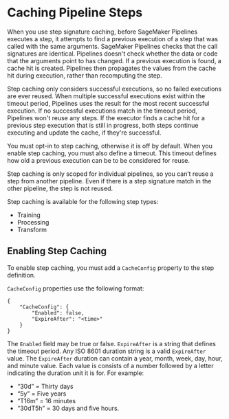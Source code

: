 # Caching Pipeline Steps<a name="pipelines-caching"></a>

When you use step signature caching, before SageMaker Pipelines executes a step, it attempts to find a previous execution of a step that was called with the same arguments\. SageMaker Pipelines checks that the call signatures are identical\. Pipelines doesn't check whether the data or code that the arguments point to has changed\. If a previous execution is found, a cache hit is created\. Pipelines then propagates the values from the cache hit during execution, rather than recomputing the step\.

Step caching only considers successful executions, so no failed executions are ever reused\. When multiple successful executions exist within the timeout period, Pipelines uses the result for the most recent successful execution\. If no successful executions match in the timeout period, Pipelines won't reuse any steps\. If the executor finds a cache hit for a previous step execution that is still in progress, both steps continue executing and update the cache, if they're successful\.

You must opt\-in to step caching, otherwise it is off by default\. When you enable step caching, you must also define a timeout\. This timeout defines how old a previous execution can be to be considered for reuse\.

Step caching is only scoped for individual pipelines, so you can’t reuse a step from another pipeline\. Even if there is a step signature match in the other pipeline, the step is not reused\.

Step caching is available for the following step types: 
+ Training 
+ Processing 
+ Transform 

## Enabling Step Caching<a name="pipelines-caching-enabling"></a>

To enable step caching, you must add a `CacheConfig` property to the step definition\. 

`CacheConfig` properties use the following format: 

```
{
    "CacheConfig": {
        "Enabled": false,
        "ExpireAfter": "<time>"
    }
}
```

The `Enabled` field may be true or false\. `ExpireAfter` is a string that defines the timeout period\. Any ISO 8601 duration string is a valid `ExpireAfter` value\. The `ExpireAfter` duration can contain a year, month, week, day, hour, and minute value\. Each value is consists of a number followed by a letter indicating the duration unit it is for\. For example: 
+ “30d” = Thirty days 
+ “5y” = Five years 
+ “T16m” = 16 minutes 
+ “30dT5h” = 30 days and five hours\. 